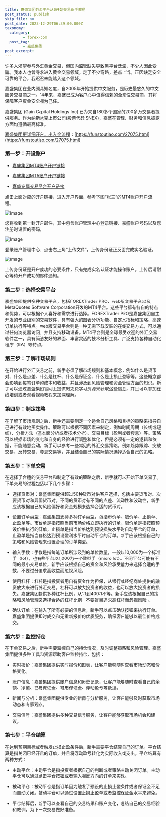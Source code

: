 ```yaml
---
title: 嘉盛集团外汇平台从0开始交易新手教程
post_status: publish
skip_file: no
post_date: 2023-12-29T06:39:00.000Z
taxonomy:
  category:
        - forex-com
  post_tag:
        - 嘉盛集团
post_excerpt: 
---
```

许多人渴望参与外汇黄金交易，但国内监管缺失导致黑平台泛滥，不少人因此受骗。我本人也曾寻求进入黄金交易领域，走了不少弯路，差点上当。正因缺乏安全可靠的平台，我迟迟未能踏入这个领域。

嘉盛集团在业内颇具知名度，自2005年开始提供中文服务，是历史最悠久的中文服务交易商之一。14年来，嘉盛已成为客户心中值得信赖的全球性交易商，其将保障客户资金安全视为己任。

嘉盛集团 (Gain Capital Holdings Inc) 已为来自180多个国家的200多万交易者提供服务。作为纳斯达克上市公司(股票代码:SNEX)，嘉盛在管理、财务和信息披露方面均遵循最高标准。

[嘉盛集团更详细开户，出入金流程](https://funstoutiao.com/27075.html)：[https://funstoutiao.com/27075.html](https://funstoutiao.com/27075.html)

### 第一步：开设账户

* [嘉盛集团MT4账户开户链接](https://s.ssgg.net/jsmt4)

* [嘉盛集团MT5账户开户链接](https://s.ssgg.net/jsmt5)

* [嘉盛专属交易平台开户链接](https://s.ssgg.net/js)

点击上面对应的开户链接，进入开户界面，参考下图“张三”的MT4账户开户流程。

![Image](https://prod-files-secure.s3.us-west-2.amazonaws.com/39ed1227-6d7d-4570-be36-9ccd4a2c4241/7a167aea-686b-400d-af59-4e18eb607a40/640.png?X-Amz-Algorithm=AWS4-HMAC-SHA256&X-Amz-Content-Sha256=UNSIGNED-PAYLOAD&X-Amz-Credential=ASIAZI2LB466ZFOJXTDM%2F20250608%2Fus-west-2%2Fs3%2Faws4_request&X-Amz-Date=20250608T161310Z&X-Amz-Expires=3600&X-Amz-Security-Token=IQoJb3JpZ2luX2VjELX%2F%2F%2F%2F%2F%2F%2F%2F%2F%2FwEaCXVzLXdlc3QtMiJHMEUCIGAI6jjbSLpV7SZ7sgfsj%2BGgJ7J8dH%2BP7iUyp%2BFP2o2%2BAiEAkvcLa7SVC4CKNNmOfZxa01sR4%2FJ%2FrNUUuipfyTgRUhYqiAQIjv%2F%2F%2F%2F%2F%2F%2F%2F%2F%2FARAAGgw2Mzc0MjMxODM4MDUiDJoiMZsR%2Bl%2BuqWpFOircA3wCZHG3g5qWq%2FrOKX3IaV2OAliBq%2B%2FpVy4p96cN3j9CMYIETIZEuelBRa3a7kssukT80%2BqqGtgGCSSAA4Dk%2FL%2FlRbqbL1HNvkDkuojk2rMYCYR6T7WTMxlKSYr5lcYw6KThJGbPrQrgPwfw%2FJsaSWL3i6cR2mKdFmK8AHbHNzEfIIOHvKmASBPPZe%2Bk%2Ba%2FAApJQJJbDMXA%2BBgsNlux%2F55OK%2FCHBoclWQ6iny3ob9fYpyV4ao37McPxScPIOqTCZtigEhX2sPWWVxPv%2BfJ6GSVdJZFsriuYAfDsK8pgq8gYGI9OLkadDmu9h9vXjc1FxQRxWsLZA0X%2F0CA31dJEaJX8DaCSr%2BVO8Zabrt%2FHFKDTkhA98JxkX%2BvK0rLtTvPBqTk3H%2F7SQtyYoHnCEOymYNS9bpc66eALvFtmcFE04A1x1JOdkQKhiheYnDUgNbBt%2F3yrkE1aa7NZcRlSQEcL51afAcU492a2aMK1AOarkg%2ByYulEl74ba3sX8MObB7PjjY5Oughruasf3g%2Bx1IrxllOfzb83ar6hz4x35EyKy2wgEkDTHzvu5zEE2dNtrawsVw7H2inR1Ccvazyl5Gn6aE2rpjBAZogPJyAWTckLYqKv0smDlNRd0JibHYS2jMJSPlsIGOqUBmhLLOzbG%2F%2BpO5EPNza49b5FuSeyVjoE%2Bz9Gnx2eUPQDgn0JoIsxhaeLc8ps2kHV%2B%2Baf0Nyp%2Btf%2FA2Tyimgy3OVB5amDbvA2Cu4NBAc7qVLs0S%2F3LE9S5pGVhdrUxvKhSTude9LWISAew1PHDhcuagxTdELRhPeA%2BHpnydf1CEdBUL6NNaPZGUNKhCMN5Pbd9Z26%2FEGQagz2JdlDepNU8B1a1CEbh&X-Amz-Signature=201f19722876f0003132031d2ae2091efd31e30dd8769ad45ab079508e150f41&X-Amz-SignedHeaders=host&x-id=GetObject)

您将收到第一封开户邮件，其中包含账户管理中心登录链接、嘉盛账户号码以及您注册时设置的密码。

![Image](https://prod-files-secure.s3.us-west-2.amazonaws.com/39ed1227-6d7d-4570-be36-9ccd4a2c4241/eaa1c6b3-2877-4284-a0e1-530e222c27fb/image.png?X-Amz-Algorithm=AWS4-HMAC-SHA256&X-Amz-Content-Sha256=UNSIGNED-PAYLOAD&X-Amz-Credential=ASIAZI2LB466ZFOJXTDM%2F20250608%2Fus-west-2%2Fs3%2Faws4_request&X-Amz-Date=20250608T161310Z&X-Amz-Expires=3600&X-Amz-Security-Token=IQoJb3JpZ2luX2VjELX%2F%2F%2F%2F%2F%2F%2F%2F%2F%2FwEaCXVzLXdlc3QtMiJHMEUCIGAI6jjbSLpV7SZ7sgfsj%2BGgJ7J8dH%2BP7iUyp%2BFP2o2%2BAiEAkvcLa7SVC4CKNNmOfZxa01sR4%2FJ%2FrNUUuipfyTgRUhYqiAQIjv%2F%2F%2F%2F%2F%2F%2F%2F%2F%2FARAAGgw2Mzc0MjMxODM4MDUiDJoiMZsR%2Bl%2BuqWpFOircA3wCZHG3g5qWq%2FrOKX3IaV2OAliBq%2B%2FpVy4p96cN3j9CMYIETIZEuelBRa3a7kssukT80%2BqqGtgGCSSAA4Dk%2FL%2FlRbqbL1HNvkDkuojk2rMYCYR6T7WTMxlKSYr5lcYw6KThJGbPrQrgPwfw%2FJsaSWL3i6cR2mKdFmK8AHbHNzEfIIOHvKmASBPPZe%2Bk%2Ba%2FAApJQJJbDMXA%2BBgsNlux%2F55OK%2FCHBoclWQ6iny3ob9fYpyV4ao37McPxScPIOqTCZtigEhX2sPWWVxPv%2BfJ6GSVdJZFsriuYAfDsK8pgq8gYGI9OLkadDmu9h9vXjc1FxQRxWsLZA0X%2F0CA31dJEaJX8DaCSr%2BVO8Zabrt%2FHFKDTkhA98JxkX%2BvK0rLtTvPBqTk3H%2F7SQtyYoHnCEOymYNS9bpc66eALvFtmcFE04A1x1JOdkQKhiheYnDUgNbBt%2F3yrkE1aa7NZcRlSQEcL51afAcU492a2aMK1AOarkg%2ByYulEl74ba3sX8MObB7PjjY5Oughruasf3g%2Bx1IrxllOfzb83ar6hz4x35EyKy2wgEkDTHzvu5zEE2dNtrawsVw7H2inR1Ccvazyl5Gn6aE2rpjBAZogPJyAWTckLYqKv0smDlNRd0JibHYS2jMJSPlsIGOqUBmhLLOzbG%2F%2BpO5EPNza49b5FuSeyVjoE%2Bz9Gnx2eUPQDgn0JoIsxhaeLc8ps2kHV%2B%2Baf0Nyp%2Btf%2FA2Tyimgy3OVB5amDbvA2Cu4NBAc7qVLs0S%2F3LE9S5pGVhdrUxvKhSTude9LWISAew1PHDhcuagxTdELRhPeA%2BHpnydf1CEdBUL6NNaPZGUNKhCMN5Pbd9Z26%2FEGQagz2JdlDepNU8B1a1CEbh&X-Amz-Signature=81982914769a6b0457680285903f75d51cdea76b37bc6a452aa269e5fb566d6f&X-Amz-SignedHeaders=host&x-id=GetObject)

登录账户管理中心，点击右上角“上传文件”，上传身份证正反面完成实名验证。

![Image](https://prod-files-secure.s3.us-west-2.amazonaws.com/39ed1227-6d7d-4570-be36-9ccd4a2c4241/54090639-09fc-46b4-a135-e0289f707147/image.png?X-Amz-Algorithm=AWS4-HMAC-SHA256&X-Amz-Content-Sha256=UNSIGNED-PAYLOAD&X-Amz-Credential=ASIAZI2LB466ZFOJXTDM%2F20250608%2Fus-west-2%2Fs3%2Faws4_request&X-Amz-Date=20250608T161310Z&X-Amz-Expires=3600&X-Amz-Security-Token=IQoJb3JpZ2luX2VjELX%2F%2F%2F%2F%2F%2F%2F%2F%2F%2FwEaCXVzLXdlc3QtMiJHMEUCIGAI6jjbSLpV7SZ7sgfsj%2BGgJ7J8dH%2BP7iUyp%2BFP2o2%2BAiEAkvcLa7SVC4CKNNmOfZxa01sR4%2FJ%2FrNUUuipfyTgRUhYqiAQIjv%2F%2F%2F%2F%2F%2F%2F%2F%2F%2FARAAGgw2Mzc0MjMxODM4MDUiDJoiMZsR%2Bl%2BuqWpFOircA3wCZHG3g5qWq%2FrOKX3IaV2OAliBq%2B%2FpVy4p96cN3j9CMYIETIZEuelBRa3a7kssukT80%2BqqGtgGCSSAA4Dk%2FL%2FlRbqbL1HNvkDkuojk2rMYCYR6T7WTMxlKSYr5lcYw6KThJGbPrQrgPwfw%2FJsaSWL3i6cR2mKdFmK8AHbHNzEfIIOHvKmASBPPZe%2Bk%2Ba%2FAApJQJJbDMXA%2BBgsNlux%2F55OK%2FCHBoclWQ6iny3ob9fYpyV4ao37McPxScPIOqTCZtigEhX2sPWWVxPv%2BfJ6GSVdJZFsriuYAfDsK8pgq8gYGI9OLkadDmu9h9vXjc1FxQRxWsLZA0X%2F0CA31dJEaJX8DaCSr%2BVO8Zabrt%2FHFKDTkhA98JxkX%2BvK0rLtTvPBqTk3H%2F7SQtyYoHnCEOymYNS9bpc66eALvFtmcFE04A1x1JOdkQKhiheYnDUgNbBt%2F3yrkE1aa7NZcRlSQEcL51afAcU492a2aMK1AOarkg%2ByYulEl74ba3sX8MObB7PjjY5Oughruasf3g%2Bx1IrxllOfzb83ar6hz4x35EyKy2wgEkDTHzvu5zEE2dNtrawsVw7H2inR1Ccvazyl5Gn6aE2rpjBAZogPJyAWTckLYqKv0smDlNRd0JibHYS2jMJSPlsIGOqUBmhLLOzbG%2F%2BpO5EPNza49b5FuSeyVjoE%2Bz9Gnx2eUPQDgn0JoIsxhaeLc8ps2kHV%2B%2Baf0Nyp%2Btf%2FA2Tyimgy3OVB5amDbvA2Cu4NBAc7qVLs0S%2F3LE9S5pGVhdrUxvKhSTude9LWISAew1PHDhcuagxTdELRhPeA%2BHpnydf1CEdBUL6NNaPZGUNKhCMN5Pbd9Z26%2FEGQagz2JdlDepNU8B1a1CEbh&X-Amz-Signature=33cf085c7d57a3917a2d34e3052ea691da0de04de105df23d3c921bfe55a33e1&X-Amz-SignedHeaders=host&x-id=GetObject)

上传身份证是开户成功的必要条件，只有完成实名认证才能操作账户。上传后请耐心等待开户成功的邮件通知。

### 第二步：选择交易平台

嘉盛集团提供多种交易平台，包括FOREXTrader PRO、web版交易平台以及MetaQuotes Software Corporation开发的MT4平台。这些平台都有各自的特点和优势，可以根据个人喜好和需求进行选择。FOREXTrader PRO是嘉盛集团自主开发的专业级别的交易软件，具有强大的图表分析功能、自定义指标和策略、高速订单执行等特点。web版交易平台则是一种无需下载安装的在线交易方式，可以通过任何浏览器访问，并且支持移动设备。MT4平台则是全球最受欢迎的外汇交易软件之一，具有简洁友好的界面、丰富灵活的技术分析工具、广泛支持各种自动化程序（EA）等特点。

### 第三步：了解市场规则

在开始进行外汇交易之前，新手必须了解市场规则和基本概念，例如什么是货币对、什么是点差、什么是杠杆、什么是保证金、什么是止损止盈等等。这些概念都会影响到每笔订单的成本和收益，并且涉及到风险管理和资金管理方面的知识。新手可以通过嘉盛集团官网上提供的免费学习资源来获取这些信息，并且可以参加在线培训或者观看视频教程来加深理解。

### 第四步：制定策略

在了解了市场规则之后，新手还需要制定一个适合自己风格和目标的策略来指导自己进行有效地买卖操作。策略可以根据不同因素来制定，例如时间周期（长线或短线）、分析方法（基本面分析或者技术分析）、交易目标（盈利或者套息）等。策略可以根据市场的变化和自身的经验进行调整和优化，但是必须有一定的逻辑和依据，不能随意变动。新手可以参考一些常见的外汇交易策略，例如趋势跟踪、突破交易、反转交易、套息交易等，并且结合自己的实际情况选择适合自己的策略。

### 第五步：下单交易

在选择了合适的交易平台和制定了有效的策略之后，新手就可以开始下单交易了。下单交易的过程包括以下几个步骤：

* 选择货币对：嘉盛集团提供超过50种货币对供客户选择，包括主要货币对、次要货币对和异国货币对。不同的货币对有不同的点差、流动性和波动性，新手应该根据自己的风险偏好和资金规模来选择合适的货币对。

* 设置订单类型：嘉盛集团支持多种订单类型，包括市价单、限价单、止损单、止盈单等。市价单是指按照当前市场价格立即执行的订单，限价单是指按照预设价格执行的订单，止损单是指当价格达到预设损失水平时自动平仓的订单，止盈单是指当价格达到预设盈利水平时自动平仓的订单。新手应该根据自己的策略和风险管理来设置合理的订单类型。

* 输入手数：手数是指每笔订单所涉及到的单位数量，一般以10,000为一个标准手（lot），也有些平台以1,000为一个微型手（micro lot）。不同平台可能有不同的最小交易单位，新手应该根据自己的资金和风险承受能力来选择合适的手数，不要过分追求高收益而忽视风险。

* 使用杠杆：杠杆是指投资者用自有资金作为担保，从银行或经纪商处提供的融资放大来进行外汇交易。杠杆可以放大投资者的收益，也可以放大投资者的损失。嘉盛集团提供多种杠杆比例，从1:1到400:1不等。新手应该根据自己的策略和风险管理来选择合适的杠杆比例，不要盲目追求高杠杆而忽视风险 。

* 确认订单：在输入了所有必要的信息后，新手可以点击确认按钮来执行订单。嘉盛集团提供即时成交和无重新报价的优质服务，确保客户能够以最佳价格成交。

### 第六步：监控持仓

在下单交易之后，新手需要监控自己的持仓情况，及时调整策略和风险管理。嘉盛集团提供多种工具和资源帮助客户监控持仓，包括：

* 实时报价：嘉盛集团提供实时报价和图表，让客户能够随时查看市场动态和价格变化。

* 账户信息：嘉盛集团提供账户信息和历史记录，让客户能够随时查看自己的余额、净值、已用保证金、可用保证金、浮动盈亏等数据。

* 新闻与分析：嘉盛集团提供专业的新闻与分析服务，让客户能够及时获取市场动态和专家观点。

* 交易信号：嘉盛集团提供多种交易信号服务，让客户能够获取市场机会和建议。

### 第七步：平仓结算

在达到预期目标或者触发止损止盈条件后，新手需要平仓结算自己的订单。平仓结算是指关闭已经开启的订单，并且将浮动盈亏转化为实际收入或支出。平仓结算有两种方式：

* 主动平仓：主动平仓是指投资者根据自己的判断或者策略主动关闭订单。主动平仓可以通过点击平仓按钮或者输入相反方向的订单来实现。

* 被动平仓：被动平仓是指订单因为触发了预设的止损止盈条件或者保证金不足而自动关闭。被动平仓可以通过设置止损止盈单或者监控保证金水平来避免。

* 平仓结算后，新手可以查看自己的交易结果和账户变化，总结自己的交易经验和教训，为下一次交易做好准备。